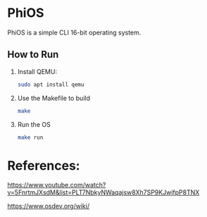 # PhiOS

PhiOS is a simple CLI 16-bit operating system.

## How to Run

1. Install QEMU:
   ```bash
   sudo apt install qemu
2. Use the Makefile to build
    ```bash
    make
3. Run the OS
   ```bash
   make run

# References:
https://www.youtube.com/watch?v=5FnrtmJXsdM&list=PLT7NbkyNWaqajsw8Xh7SP9KJwjfpP8TNX

https://www.osdev.org/wiki/
